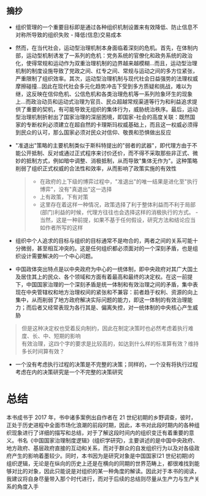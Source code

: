## 摘抄
* 组织管理的一个重要目标即是通过各种组织机制设置来有效降低、防止信息不对称所导致的组织失败 - 降低(信息)交易成本
* 然而，在当代社会，运动型治理机制本身面临着深刻的危机。首先，在体制内部，运动型机制诱发了一系列的危机：党务系统的官僚化和政务系统的政治化，使得常规和运动作为双重治理机制的边界越来越模糊...而且，运动型治理机制的制度设施导致了党政之间、红专之间、常规与运动之间的多方位紧张，严重限制了组织效率。其次，运动型治理机制与现代社会日益强势的法理权威摩擦碰撞...因此在现代社会多元化趋势冲击下受到多方质疑和挑战，难以为继，这反映在信仰危机、公信危机和各类治理危机等一系列险象环生的现象上...而政治动员和运动式治理为官员、民众超越常规渠道等行为和利益追求提供了重要的契机，有可能导致无组织的集体行为，威胁统治秩序。最后，运动型治理机制折射出了国家治理的深层困境，即国家-社会的高度关联：既然国家的专断权利必须建立在超自然的卡理斯玛权威基础上，而且这一权威必须得到民众的认可，那么国家必须对民众对信仰、敬畏和恐惧做出反应

* "准退出"策略的主要机制类似于斯科特提出的"弱者的武器"，即代理方由于不能公开抵制、反对或通过正式程序来讨价还价，而不得不采取那些非正式、微妙的抵制方式，例如暗中调整、消极抵制，从而导致"集体无作为"。这种策略削弱了组织正式权威的合法性和效率，从而影响了政策实施的有效性
    > * 在政府的上下级的博弈过程中，"准退出"的唯一结果是进化至"执行博弈"，没有"真退出"这一选择
    > * 上有政策，下有对策
    > * 这里存在着这样一种情况，政策选择了利于整体利益而不利于局部(部门)利益的时候，代理方往往也会选择这样的消极执行的方式。 - 当然，这是一种前提，如果不基于任何假设，研究方法和结论应当如作者所写的这样

* 组织中个人追求的目标与组织的目标通常不是吻合的，两者之间的关系可能十分微弱，甚至相互冲突的。这是任何组织都必须面对的一个深刻矛盾，也是组织设计需要解决的一个中心问题。

* 中国政体突出特点是以中央政府为中心的一统体制，即中央政府对其广大国土及居住其上的民众、各个领域和方面有着最高和最终的决定权。在这一前提下，中国国家治理的一个深刻矛盾是统一体制和有效治理之间的矛盾，集中表现在中央管辖权和地方治理权间的紧张和不兼容：前者趋于权利、资源的向上集中，从而削弱了地方政府解决实际问题的能力，即这一体制的有效治理能力；而后者又经常表现为各行其是、偏离失控，对一统体制的中央核心产生威胁
> 但是这种决定权也受着反向制约，因此在制定决策时也必然考虑着执行难度、长、中、短期的影响  
> 有效治理，这四个字的要求是比较高的，如达到什么样的标准算有效？维持多长时间算有效？

* 一个没有考虑执行过程的决策是不完整的决策；同样的，一个没有将执行过程考虑在内的决策研究是一个不完整的决策研究

# 总结
本书成书于 2017 年，书中诸多案例出自作者在 21 世纪初期的乡野调查，彼时，正处于历史进程中全面市场化浪潮的前段时期，因此，本书对此段时期内的各种组织现象进行了详细的描写和总结，对于了解这段时间内的组织变迁有着重要的意义。书名《中国国家治理制度逻辑》(组织学研究)，主要讲述的是中国中央政府、地方政府、基层政府直接的互动和关系，而对于群众的自发组织行为以及对各级政府产生的影响着墨较少。同时，本书因为是研究对象是中国国家(21 世纪初期)的组织逻辑，无论是在纵向的历史上还是在横向的同期的世界范畴上，都很难找到能够对比的对象，因此只能说是对组织的某一种角度的解读。因此对于本书的阅读，我建议将自身尽量带入那个时代进行，而对于后续的总结则尽量从生产力与生产关系的角度入手
